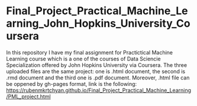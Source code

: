 # Final_Project_Practical_Machine_Learning_John_Hopkins_University_Coursera
In this repository I have my final assignment for Practictical Machine Learning course which is a one of the courses of Data Sciencie Specialization offered by John Hopkins University via Coursera. The three uploaded files are the same project: one is .html document, the second is .rmd document and the third one is .pdf document. Moreover, .html file can be oppened by gh-pages format, link is the following: https://rubenmkrtchyan.github.io/Final_Project_Practical_Machine_Learning/PML_project.html
